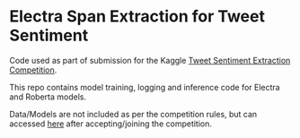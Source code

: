 # Electra Span Extraction for Tweet Sentiment

Code used as part of submission for the Kaggle [Tweet Sentiment Extraction Competition](https://www.kaggle.com/c/tweet-sentiment-extraction/overview).  

This repo contains model training, logging and inference code for Electra and Roberta models.  

Data/Models are not included as per the competition rules, but can accessed [here](https://www.kaggle.com/cascadinglight/electrabase) after accepting/joining the competition. 
